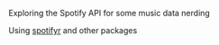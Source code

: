 Exploring the Spotify API for some music data nerding

Using [spotifyr](https://www.rcharlie.com/spotifyr/) and other packages